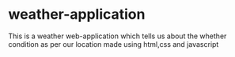 # weather-application
This is a weather web-application which tells us about the whether condition as per our location made using html,css and javascript
